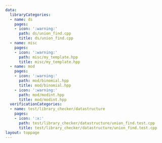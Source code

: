 ```yaml
---
data:
  libraryCategories:
  - name: ds
    pages:
    - icon: ':warning:'
      path: ds/union_find.cpp
      title: ds/union_find.cpp
  - name: misc
    pages:
    - icon: ':warning:'
      path: misc/my_template.hpp
      title: misc/my_template.hpp
  - name: mod
    pages:
    - icon: ':warning:'
      path: mod/binomial.hpp
      title: mod/binomial.hpp
    - icon: ':warning:'
      path: mod/modint.hpp
      title: mod/modint.hpp
  verificationCategories:
  - name: test/library_checker/datastructure
    pages:
    - icon: ':x:'
      path: test/library_checker/datastructure/union_find.test.cpp
      title: test/library_checker/datastructure/union_find.test.cpp
layout: toppage
---
```

